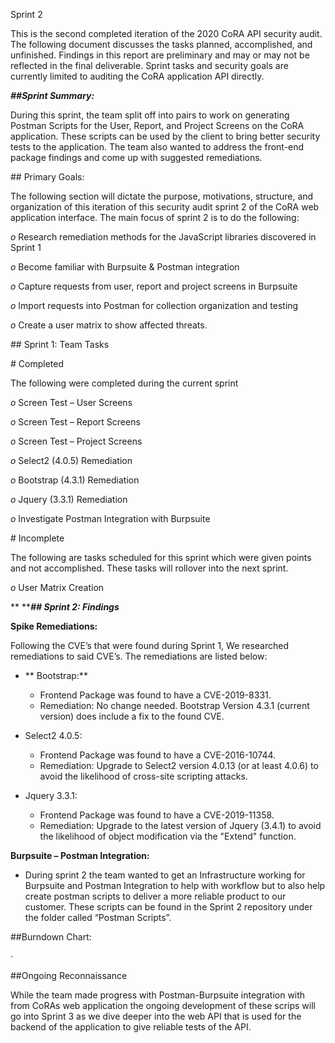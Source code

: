 Sprint 2

This is the second completed iteration of the 2020 CoRA API security audit. The following document discusses the tasks planned, accomplished, and unfinished. Findings in this report are preliminary and may or may not be reflected in the final deliverable. Sprint tasks and security goals are currently limited to auditing the CoRA application API directly.

***\#\#Sprint Summary:***

During this sprint, the team split off into pairs to work on generating Postman Scripts for the User, Report, and Project Screens on the CoRA application. These scripts can be used by the client to bring better security tests to the application. The team also wanted to address the front-end package findings and come up with suggested remediations.

\#\# Primary Goals:

The following section will dictate the purpose, motivations, structure, and organization of this iteration of this security audit sprint 2 of the CoRA web application interface. The main focus of sprint 2 is to do the following:

*o* Research remediation methods for the JavaScript libraries discovered in Sprint 1

*o* Become familiar with Burpsuite & Postman integration

*o* Capture requests from user, report and project screens in Burpsuite

*o* Import requests into Postman for collection organization and testing

*o* Create a user matrix to show affected threats.

\#\# Sprint 1: Team Tasks

\# Completed

The following were completed during the current sprint

*o* Screen Test – User Screens

*o* Screen Test – Report Screens

*o* Screen Test – Project Screens

*o* Select2 (4.0.5) Remediation

*o* Bootstrap (4.3.1) Remediation

*o* Jquery (3.3.1) Remediation

*o* Investigate Postman Integration with Burpsuite

\# Incomplete

The following are tasks scheduled for this sprint which were given points and not accomplished. These tasks will rollover into the next sprint.

*o* User Matrix Creation

** *****\#\# Sprint 2: Findings***

**Spike Remediations:**

Following the CVE’s that were found during Sprint 1, We researched remediations to said CVE’s. The remediations are listed below:

-   ** Bootstrap:**

    -   Frontend Package was found to have a CVE-2019-8331.
    -   Remediation: No change needed. Bootstrap Version 4.3.1 (current version) does include a fix to the found CVE.
-   Select2 4.0.5:

    -   Frontend Package was found to have a CVE-2016-10744.
    -   Remediation: Upgrade to Select2 version 4.0.13 (or at least 4.0.6) to avoid the likelihood of cross-site scripting attacks.
-   Jquery 3.3.1:

    -   Frontend Package was found to have a CVE-2019-11358.
    -   Remediation: Upgrade to the latest version of Jquery (3.4.1) to avoid the likelihood of object modification via the "Extend" function.

**Burpsuite – Postman Integration:**

-   During sprint 2 the team wanted to get an Infrastructure working for Burpsuite and Postman Integration to help with workflow but to also help create postman scripts to deliver a more reliable product to our customer. These scripts can be found in the Sprint 2 repository under the folder called “Postman Scripts”.

\#\#Burndown Chart:

·

\#\#Ongoing Reconnaissance

While the team made progress with Postman-Burpsuite integration with from CoRAs web application the ongoing development of these scrips will go into Sprint 3 as we dive deeper into the web API that is used for the backend of the application to give reliable tests of the API.
